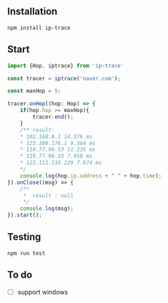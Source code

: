 ## Installation
```
npm install ip-trace
```
## Start
```typescript
import {Hop, iptrace} from 'ip-trace'

const tracer = iptrace('naver.com');

const maxHop = 5;

tracer.onHop((hop: Hop) => {
    if(hop.hop >= maxHop){
        tracer.end();
    }
    /** result:
    * 192.168.0.1 14.376 ms
    * 123.100.176.1 9.364 ms
    * 119.77.96.53 11.235 ms
    * 119.77.96.33 7.958 ms
    * 123.111.216.229 7.674 ms
    */
    console.log(hop.ip.address + " " + hop.time);
}).onClose((msg) => {
    /** 
     *  result : null
     */
    console.log(msg);
}).start();
```



## Testing
```shell
npm run test
```

## To do
- [ ] support windows